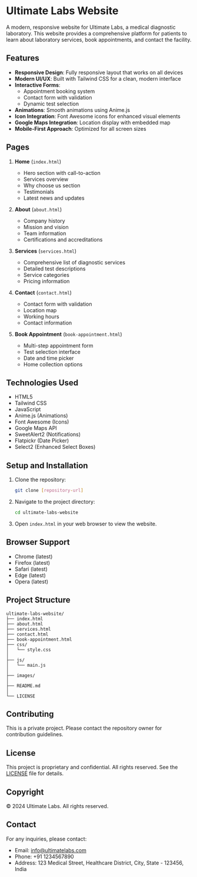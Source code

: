 # Ultimate Labs Website

A modern, responsive website for Ultimate Labs, a medical diagnostic laboratory. This website provides a comprehensive platform for patients to learn about laboratory services, book appointments, and contact the facility.

## Features

- **Responsive Design**: Fully responsive layout that works on all devices
- **Modern UI/UX**: Built with Tailwind CSS for a clean, modern interface
- **Interactive Forms**: 
  - Appointment booking system
  - Contact form with validation
  - Dynamic test selection
- **Animations**: Smooth animations using Anime.js
- **Icon Integration**: Font Awesome icons for enhanced visual elements
- **Google Maps Integration**: Location display with embedded map
- **Mobile-First Approach**: Optimized for all screen sizes

## Pages

1. **Home** (`index.html`)
   - Hero section with call-to-action
   - Services overview
   - Why choose us section
   - Testimonials
   - Latest news and updates

2. **About** (`about.html`)
   - Company history
   - Mission and vision
   - Team information
   - Certifications and accreditations

3. **Services** (`services.html`)
   - Comprehensive list of diagnostic services
   - Detailed test descriptions
   - Service categories
   - Pricing information

4. **Contact** (`contact.html`)
   - Contact form with validation
   - Location map
   - Working hours
   - Contact information

5. **Book Appointment** (`book-appointment.html`)
   - Multi-step appointment form
   - Test selection interface
   - Date and time picker
   - Home collection options

## Technologies Used

- HTML5
- Tailwind CSS
- JavaScript
- Anime.js (Animations)
- Font Awesome (Icons)
- Google Maps API
- SweetAlert2 (Notifications)
- Flatpickr (Date Picker)
- Select2 (Enhanced Select Boxes)

## Setup and Installation

1. Clone the repository:
   ```bash
   git clone [repository-url]
   ```

2. Navigate to the project directory:
   ```bash
   cd ultimate-labs-website
   ```

3. Open `index.html` in your web browser to view the website.

## Browser Support

- Chrome (latest)
- Firefox (latest)
- Safari (latest)
- Edge (latest)
- Opera (latest)

## Project Structure

```
ultimate-labs-website/
├── index.html
├── about.html
├── services.html
├── contact.html
├── book-appointment.html
├── css/
│   └── style.css
│
├── js/
│   └── main.js
│
├── images/
│
├── README.md
│
└── LICENSE
```

## Contributing

This is a private project. Please contact the repository owner for contribution guidelines.

## License

This project is proprietary and confidential. All rights reserved. See the [LICENSE](LICENSE) file for details.

## Copyright

© 2024 Ultimate Labs. All rights reserved.

## Contact

For any inquiries, please contact:
- Email: info@ultimatelabs.com
- Phone: +91 1234567890
- Address: 123 Medical Street, Healthcare District, City, State - 123456, India 